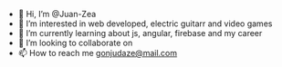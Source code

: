 - 👋 Hi, I’m @Juan-Zea
- 👀 I’m interested in web developed, electric guitarr and video games
- 🌱 I’m currently learning about js, angular, firebase and my career
- 💞️ I’m looking to collaborate on 
- 📫 How to reach me gonjudaze@mail.com

<!---
Juan-Zea/Juan-Zea is a ✨ special ✨ repository because its `README.md` (this file) appears on your GitHub profile.
You can click the Preview link to take a look at your changes.
--->
